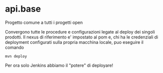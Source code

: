 # api.base
 Progetto comune a tutti i progetti open
 
 Convergono tutte le procedure e configurazioni legate al deploy dei singoli prodotti.
 Il nexus di riferimento e' impostato al pom e, chi ha le credenziali di deployment configurati sulla propria macchina locale, puo eseguire il comando 
 
 	mvn deploy
 
 Per ora solo Jenkins abbiamo il "potere" di deployare!
